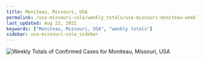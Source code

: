 ```yaml
---
title: Moniteau, Missouri, USA
permalink: /usa-missouri-cole/weekly_totals/usa-missouri-moniteau-weekly_totals.html
last_updated: Aug 22, 2021
keywords: ["Moniteau, Missouri, USA", "weekly totals"]
sidebar: usa-missouri-cole_sidebar
---
```


![Weekly Totals of Confirmed Cases for Moniteau, Missouri, USA](/covid_tracker/images/graphs/usa-missouri-moniteau-weekly_totals_graph.png)

